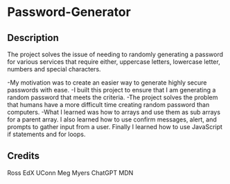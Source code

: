 # Password-Generator

## Description

The project solves the issue of needing to randomly generating a password for various services that require either, uppercase letters, lowercase letter, numbers and special characters.

-My motivation was to create an easier way to generate highly secure passwords with ease. 
-I built this project to ensure that I am generating a random password that meets the criteria.
-The project solves the problem that humans have a more difficult time creating random password than computers.
-What I learned was how to arrays and use them as sub arrays for a parent array. I also learned how to use confirm messages, alert, and prompts to gather input from a user. Finally I learned how to use JavaScript if statements and for loops.

## Credits
Ross
EdX UConn
Meg Myers
ChatGPT
MDN